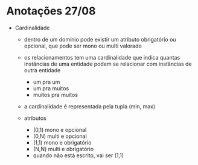 # Anotações 27/08

- Cardinalidade
  - dentro de um domínio pode existir um atributo obrigatório ou opcional, que pode ser mono ou multi valorado
  
  - os relacionamentos tem uma cardinalidade que indica quantas instâncias de uma entidade podem se relacionar com instâncias de outra entidade
    - um pra um
    - um pra muitos
    - muitos pra muitos

  - a cardinalidade é representada pela tupla (min, max)

  - atributos
    - (0,1) mono e opcional
    - (0,N) multi e opcional
    - (1,1) mono e obrigatório
    - (N,N) multi e obrigatório
    - quando não está escrito, vai ser (1,1)
  